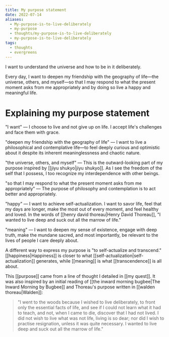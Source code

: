 ```yaml
---
title: My purpose statement
date: 2022-07-14
aliases:
  - My-purpose-is-to-live-deliberately
  - my-purpose
  - thoughts/my-purpose-is-to-live-deliberately
  - my-purpose-is-to-live-deliberately
tags:
  - thoughts
  - evergreens
---
```

I want to understand the universe and how to be in it deliberately.

Every day, I want to deepen my friendship with the geography of life—the universe, others, and myself—so that I may respond to what the present moment asks from me appropriately and by doing so live a happy and meaningful life.

# Explaining my purpose statement

"I want" — I choose to live and not give up on life. I accept life's challenges and face them with grace.

"deepen my friendship with the geography of life" — I want to live a philosophical and contemplative life—to feel deeply curious and optimistic about it despite its inherent meaninglessness and chaotic nature.

"the universe, others, and myself" — This is the outward-looking part of my purpose inspired by [[jiyu shukyo|jiyu shukyo]]. As I see the freedom of the self that I possess, I too recognize my interdependence with other beings.

"so that I may respond to what the present moment asks from me appropriately" — The purpose of philosophy and contemplation is to act better and appropriately.

"happy" — I want to achieve self-actualization. I want to savor life, feel that my days are longer, make the most out of every moment, and feel healthy and loved. In the words of [[henry david thoreau|Henry David Thoreau]], "I wanted to live deep and suck out all the marrow of life."

"meaning" — I want to deepen my sense of existence, engage with deep truth, make the mundane sacred, and most importantly, be relevant to the lives of people I care deeply about.

A different way to express my purpose is "to self-actualize and transcend." [[happiness|Happiness]] is closer to what [[self-actualization|self-actualization]] generates, while [[meaning]] is what [[transcendence]] is all about.

This [[purpose]] came from a line of thought I detailed in [[my quest]]. It was also inspired by an initial reading of [[the inward morning bugbee|The Inward Morning by Bugbee]] and Thoreau's purpose written in [[walden thoreau|Walden]]:

>"I went to the woods because I wished to live deliberately, to front only the essential facts of life, and see if I could not learn what it had to teach, and not, when I came to die, discover that I had not lived. I did not wish to live what was not life, living is so dear; nor did I wish to practise resignation, unless it was quite necessary. I wanted to live deep and suck out all the marrow of life."